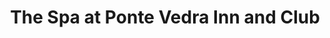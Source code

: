 ---
title: "The Spa at Ponte Vedra Inn and Club"
url: /ponte-vedra-beach/the-spa-at-ponte-vedra-inn-and-club/
shop: beauty
---